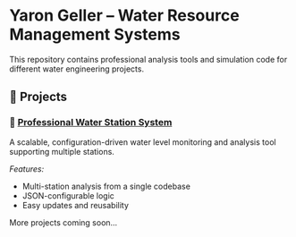 # Yaron Geller – Water Resource Management Systems

This repository contains professional analysis tools and simulation code for different water engineering projects.

## 📁 Projects

### 🚰 [Professional Water Station System](projects/professional_water_station_system/)
A scalable, configuration-driven water level monitoring and analysis tool supporting multiple stations.

*Features:*
- Multi-station analysis from a single codebase
- JSON-configurable logic
- Easy updates and reusability

More projects coming soon...
